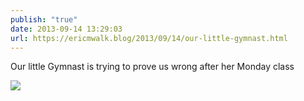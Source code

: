 ```yaml
---
publish: "true"
date: 2013-09-14 13:29:03
url: https://ericmwalk.blog/2013/09/14/our-little-gymnast.html
---
```


Our little Gymnast is trying to prove us wrong after her Monday class

![](https://ericmwalk.blog/uploads/2022/c055cf6f78.jpg)